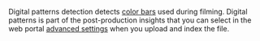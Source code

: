 Digital patterns detection detects [color bars](https://en.wikipedia.org/wiki/SMPTE_color_bars) used during filming. Digital patterns is part of the post-production insights that you can select in the web portal [advanced settings](../indexing-configuration-guide.md?#advanced-settings) when you upload and index the file.
